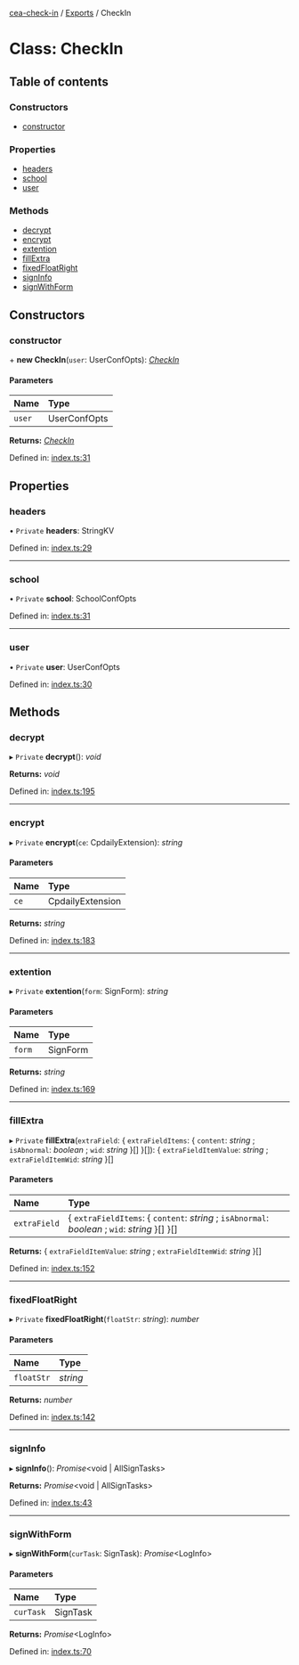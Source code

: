 [cea-check-in](../README.md) / [Exports](../modules.md) / CheckIn

# Class: CheckIn

## Table of contents

### Constructors

- [constructor](checkin.md#constructor)

### Properties

- [headers](checkin.md#headers)
- [school](checkin.md#school)
- [user](checkin.md#user)

### Methods

- [decrypt](checkin.md#decrypt)
- [encrypt](checkin.md#encrypt)
- [extention](checkin.md#extention)
- [fillExtra](checkin.md#fillextra)
- [fixedFloatRight](checkin.md#fixedfloatright)
- [signInfo](checkin.md#signinfo)
- [signWithForm](checkin.md#signwithform)

## Constructors

### constructor

\+ **new CheckIn**(`user`: UserConfOpts): [*CheckIn*](checkin.md)

#### Parameters

| Name | Type |
| :------ | :------ |
| `user` | UserConfOpts |

**Returns:** [*CheckIn*](checkin.md)

Defined in: [index.ts:31](https://github.com/ceajs/cea/blob/8526aa4/plugins/check-in/src/index.ts#L31)

## Properties

### headers

• `Private` **headers**: StringKV

Defined in: [index.ts:29](https://github.com/ceajs/cea/blob/8526aa4/plugins/check-in/src/index.ts#L29)

___

### school

• `Private` **school**: SchoolConfOpts

Defined in: [index.ts:31](https://github.com/ceajs/cea/blob/8526aa4/plugins/check-in/src/index.ts#L31)

___

### user

• `Private` **user**: UserConfOpts

Defined in: [index.ts:30](https://github.com/ceajs/cea/blob/8526aa4/plugins/check-in/src/index.ts#L30)

## Methods

### decrypt

▸ `Private` **decrypt**(): *void*

**Returns:** *void*

Defined in: [index.ts:195](https://github.com/ceajs/cea/blob/8526aa4/plugins/check-in/src/index.ts#L195)

___

### encrypt

▸ `Private` **encrypt**(`ce`: CpdailyExtension): *string*

#### Parameters

| Name | Type |
| :------ | :------ |
| `ce` | CpdailyExtension |

**Returns:** *string*

Defined in: [index.ts:183](https://github.com/ceajs/cea/blob/8526aa4/plugins/check-in/src/index.ts#L183)

___

### extention

▸ `Private` **extention**(`form`: SignForm): *string*

#### Parameters

| Name | Type |
| :------ | :------ |
| `form` | SignForm |

**Returns:** *string*

Defined in: [index.ts:169](https://github.com/ceajs/cea/blob/8526aa4/plugins/check-in/src/index.ts#L169)

___

### fillExtra

▸ `Private` **fillExtra**(`extraField`: { `extraFieldItems`: { `content`: *string* ; `isAbnormal`: *boolean* ; `wid`: *string*  }[]  }[]): { `extraFieldItemValue`: *string* ; `extraFieldItemWid`: *string*  }[]

#### Parameters

| Name | Type |
| :------ | :------ |
| `extraField` | { `extraFieldItems`: { `content`: *string* ; `isAbnormal`: *boolean* ; `wid`: *string*  }[]  }[] |

**Returns:** { `extraFieldItemValue`: *string* ; `extraFieldItemWid`: *string*  }[]

Defined in: [index.ts:152](https://github.com/ceajs/cea/blob/8526aa4/plugins/check-in/src/index.ts#L152)

___

### fixedFloatRight

▸ `Private` **fixedFloatRight**(`floatStr`: *string*): *number*

#### Parameters

| Name | Type |
| :------ | :------ |
| `floatStr` | *string* |

**Returns:** *number*

Defined in: [index.ts:142](https://github.com/ceajs/cea/blob/8526aa4/plugins/check-in/src/index.ts#L142)

___

### signInfo

▸ **signInfo**(): *Promise*<void \| AllSignTasks\>

**Returns:** *Promise*<void \| AllSignTasks\>

Defined in: [index.ts:43](https://github.com/ceajs/cea/blob/8526aa4/plugins/check-in/src/index.ts#L43)

___

### signWithForm

▸ **signWithForm**(`curTask`: SignTask): *Promise*<LogInfo\>

#### Parameters

| Name | Type |
| :------ | :------ |
| `curTask` | SignTask |

**Returns:** *Promise*<LogInfo\>

Defined in: [index.ts:70](https://github.com/ceajs/cea/blob/8526aa4/plugins/check-in/src/index.ts#L70)
